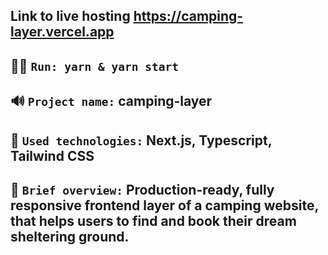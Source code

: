 ## Link to live hosting https://camping-layer.vercel.app

## 👨‍💻 `Run: yarn & yarn start`

## 🔊 `Project name:` camping-layer

## 🔧 `Used technologies:` Next.js, Typescript, Tailwind CSS

## 👀 `Brief overview:` Production-ready, fully responsive frontend layer of a camping website, that helps users to find and book their dream sheltering ground.
